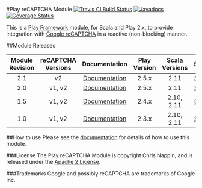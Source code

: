 #Play reCAPTCHA Module 
[![Travis CI Build Status](https://travis-ci.org/brbrown25/play-recaptcha.svg?branch=master)](https://travis-ci.org/brbrown25/play-recaptcha)
[![Javadocs](http://www.javadoc.io/badge/com.bbrownsound/play-recaptcha_2.11.png?label=scaladoc)](http://www.javadoc.io/doc/com.bbrownsound/play-recaptcha_2.11)
[![Coverage Status](https://coveralls.io/repos/github/brbrown25/play-recaptcha/badge.svg?branch=master)](https://coveralls.io/github/brbrown25/play-recaptcha?branch=master)

This is a [Play Framework](http://www.playframework.com) module, for Scala and Play 2.x, to provide integration 
with [Google reCAPTCHA](http://www.google.com/recaptcha) in a reactive (non-blocking) manner.

##Module Releases

| Module Revision | reCAPTCHA Versions | Documentation | Play Version | Scala Versions | ScalaDoc | 
|:---------------:|:------------------:|:-------------:|:------------:|:--------------:|:--------:|
|2.1              |v2                  |[Documentation](https://github.com/brbrown25/play-recaptcha/tree/release-2.1/docs/index.md)|2.5.x         |2.11            |[ScalaDoc](http://www.javadoc.io/doc/com.bbrownsound/play-recaptcha_2.11/2.1)|
|2.0              |v1, v2              |[Documentation](https://github.com/brbrown25/play-recaptcha/tree/release-2.0-with-docs/docs/index.md)|2.5.x         |2.11            |[ScalaDoc](http://www.javadoc.io/doc/com.bbrownsound/play-recaptcha_2.11/2.0)|
|1.5              |v1, v2              |[Documentation](https://github.com/brbrown25/play-recaptcha/blob/play-2.4-branch/docs/index.md)|2.4.x         |2.10, 2.11      |[ScalaDoc](http://www.javadoc.io/doc/com.bbrownsound/play-recaptcha_2.11/1.5)|
|1.0              |v1, v2              |[Documentation](https://github.com/brbrown25/play-recaptcha/blob/play-2.3-branch/docs/index.md)|2.3.x         |2.10, 2.11      |[ScalaDoc](http://www.javadoc.io/doc/com.bbrownsound/play-recaptcha_2.11/1.0)|

##How to use
Please see the [documentation](docs/index.md) for details of how to use this module.

###License
The Play reCAPTCHA Module is copyright Chris Nappin, and is released under the 
[Apache 2 License](http://www.apache.org/licenses/LICENSE-2.0).

###Trademarks
Google and possibly reCAPTCHA are trademarks of Google Inc.
